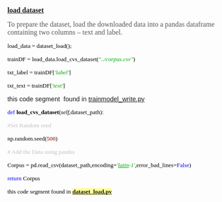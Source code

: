 <p style="margin-left:0in; margin-right:0in"><span style="font-size:11pt"><span style="font-family:Calibri,sans-serif"><strong><u><span style="font-size:12.0pt"><span style="font-family:&quot;Times New Roman&quot;,&quot;serif&quot;">load dataset</span></span></u></strong></span></span></p>

<p style="margin-left:0in; margin-right:0in"><span style="font-size:11pt"><span style="font-family:Calibri,sans-serif"><span style="font-size:12.0pt"><span style="font-family:&quot;Times New Roman&quot;,&quot;serif&quot;"><span style="color:#595858">To prepare the dataset, load the downloaded data into a pandas dataframe</span></span></span><span style="font-size:12.0pt"><span style="font-family:&quot;Times New Roman&quot;,&quot;serif&quot;"> <span style="color:#595858">containing two columns &ndash; text and label.</span></span></span></span></span></p>

<p style="margin-left:0in; margin-right:0in"><span style="font-size:11pt"><span style="font-family:Calibri,sans-serif"><span style="font-size:10.0pt"><span style="font-family:Consolas"><span style="color:black">load_data = dataset_load();</span></span></span></span></span></p>

<p style="margin-left:0in; margin-right:0in"><span style="font-size:11pt"><span style="font-family:Calibri,sans-serif"><span style="font-size:10.0pt"><span style="font-family:Consolas"><span style="color:black">trainDF = load_data.load_cvs_dataset(</span></span></span><em><span style="font-size:10.0pt"><span style="font-family:Consolas"><span style="color:#00aa00">&quot;../corpus.csv&quot;</span></span></span></em><span style="font-size:10.0pt"><span style="font-family:Consolas"><span style="color:black">)</span></span></span></span></span></p>

<p style="margin-left:0in; margin-right:0in"><span style="font-size:11pt"><span style="font-family:Calibri,sans-serif"><span style="font-size:10.0pt"><span style="font-family:Consolas"><span style="color:black">txt_label = trainDF[</span></span></span><em><span style="font-size:10.0pt"><span style="font-family:Consolas"><span style="color:#00aa00">&#39;label&#39;</span></span></span></em><span style="font-size:10.0pt"><span style="font-family:Consolas"><span style="color:black">]</span></span></span></span></span></p>

<p style="margin-left:0in; margin-right:0in"><span style="font-size:11pt"><span style="font-family:Calibri,sans-serif"><span style="font-size:10.0pt"><span style="font-family:Consolas"><span style="color:black">txt_text = trainDF[</span></span></span><em><span style="font-size:10.0pt"><span style="font-family:Consolas"><span style="color:#00aa00">&#39;text&#39;</span></span></span></em><span style="font-size:10.0pt"><span style="font-family:Consolas"><span style="color:black">]</span></span></span></span></span></p>

<p style="margin-left:0in; margin-right:0in"><span style="font-size:11pt"><span style="font-family:Calibri,sans-serif">this code segment&nbsp; found in <a href="https://github.com/sapnilcsecu/supervised_text_classification/blob/master/super_text_class/example/trainmodel_write.py">trainmodel_write.py</a></span></span></p>

<p style="margin-left:0in; margin-right:0in"><span style="font-size:11pt"><span style="font-family:Calibri,sans-serif"><span style="font-size:10.0pt"><span style="font-family:Consolas"><span style="color:blue">def</span></span></span><span style="font-size:10.0pt"><span style="font-family:Consolas"><span style="color:black"> <strong>load_cvs_dataset</strong>(<em>self</em>,dataset_path):</span></span></span></span></span></p>

<p style="margin-left:0in; margin-right:0in"><span style="font-size:11pt"><span style="font-family:Calibri,sans-serif"><span style="font-size:10.0pt"><span style="font-family:Consolas"><span style="color:silver">#Set Random seed</span></span></span></span></span></p>

<p style="margin-left:0in; margin-right:0in"><span style="font-size:11pt"><span style="font-family:Calibri,sans-serif"><span style="font-size:10.0pt"><span style="font-family:Consolas"><span style="color:black">np.random.seed(</span></span></span><span style="font-size:10.0pt"><span style="font-family:Consolas"><span style="color:maroon">500</span></span></span><span style="font-size:10.0pt"><span style="font-family:Consolas"><span style="color:black">)</span></span></span></span></span></p>

<p style="margin-left:0in; margin-right:0in"><span style="font-size:11pt"><span style="font-family:Calibri,sans-serif"><span style="font-size:10.0pt"><span style="font-family:Consolas"><span style="color:silver"># Add the Data using pandas</span></span></span></span></span></p>

<p style="margin-left:0in; margin-right:0in"><span style="font-size:11pt"><span style="font-family:Calibri,sans-serif"><span style="font-size:10.0pt"><span style="font-family:Consolas"><span style="color:black">Corpus = pd.read_csv(dataset_path,encoding=</span></span></span><em><span style="font-size:10.0pt"><span style="font-family:Consolas"><span style="color:#00aa00">&#39;<u>latin</u>-1&#39;</span></span></span></em><span style="font-size:10.0pt"><span style="font-family:Consolas"><span style="color:black">,error_bad_lines=</span></span></span><span style="font-size:10.0pt"><span style="font-family:Consolas"><span style="color:blue">False</span></span></span><span style="font-size:10.0pt"><span style="font-family:Consolas"><span style="color:black">)</span></span></span></span></span></p>

<p style="margin-left:0in; margin-right:0in"><span style="font-size:11pt"><span style="font-family:Calibri,sans-serif"><span style="font-size:10.0pt"><span style="font-family:Consolas"><span style="color:blue">return</span></span></span><span style="font-size:10.0pt"><span style="font-family:Consolas"><span style="color:black"> Corpus</span></span></span></span></span></p>

<p style="margin-left:0in; margin-right:0in"><span style="font-size:11pt"><span style="font-family:Calibri,sans-serif"><span style="font-size:10.0pt"><span style="font-family:Consolas"><span style="color:black">this code segment found in <a href="https://github.com/sapnilcsecu/supervised_text_classification/blob/master/super_text_class/dataset_pre/dataset_load.py"><strong><span style="background-color:#ffff96">dataset_load.py</span></strong></a></span></span></span></span></span></p>
